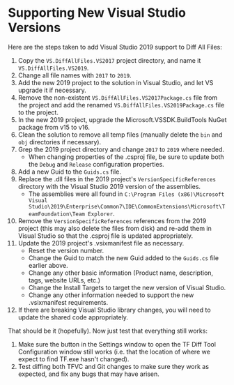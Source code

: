 # Supporting New Visual Studio Versions

Here are the steps taken to add Visual Studio 2019 support to Diff All Files:

1. Copy the `VS.DiffAllFiles.VS2017` project directory, and name it `VS.DiffAllFiles.VS2019`.
1. Change all file names with `2017` to `2019`.
1. Add the new 2019 project to the solution in Visual Studio, and let VS upgrade it if necessary.
1. Remove the non-existent `VS.DiffAllFiles.VS2017Package.cs` file from the project and add the renamed `VS.DiffAllFiles.VS2019Package.cs` file to the project.
1. In the new 2019 project, upgrade the Microsoft.VSSDK.BuildTools NuGet package from v15 to v16.
1. Clean the solution to remove all temp files (manually delete the `bin` and `obj` directories if necessary).
1. Grep the 2019 project directory and change `2017` to `2019` where needed.
   - When changing properties of the .csproj file, be sure to update both the `Debug` and `Release` configuration properties.
1. Add a new Guid to the `Guids.cs` file.
1. Replace the .dll files in the 2019 project's `VersionSpecificReferences` directory with the Visual Studio 2019 version of the assemblies.
   - The assemblies were all found in `C:\Program Files (x86)\Microsoft Visual Studio\2019\Enterprise\Common7\IDE\CommonExtensions\Microsoft\TeamFoundation\Team Explorer`.
1. Remove the `VersionSpecificReferences` references from the 2019 project (this may also delete the files from disk) and re-add them in Visual Studio so that the .csproj file is updated appropriately.
1. Update the 2019 project's .vsixmanifest file as necessary.
   - Reset the version number.
   - Change the Guid to match the new Guid added to the `Guids.cs` file earlier above.
   - Change any other basic information (Product name, description, tags, website URLs, etc.)
   - Change the Install Targets to target the new version of Visual Studio.
   - Change any other information needed to support the new .vsixmanifest requirements.
1. If there are breaking Visual Studio library changes, you will need to update the shared code appropriately.

That should be it (hopefully). Now just test that everything still works:

1. Make sure the button in the Settings window to open the TF Diff Tool Configuration window still works (i.e. that the location of where we expect to find TF.exe hasn't changed).
1. Test diffing both TFVC and Git changes to make sure they work as expected, and fix any bugs that may have arisen.